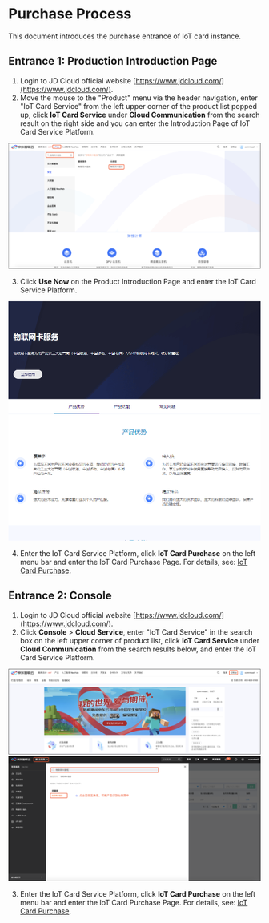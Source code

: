 # Purchase Process

This document introduces the purchase entrance of IoT card instance.

## Entrance 1: Production Introduction Page

1. Login to JD Cloud official website [https://www.jdcloud.com/](https://www.jdcloud.com/).
2. Move the mouse to the "Product" menu via the header navigation, enter "IoT Card Service" from the left upper corner of the product list popped up, click **IoT Card Service** under **Cloud Communication** from the search result on the right side and you can enter the Introduction Page of IoT Card Service Platform.

![物联网卡服务 控制台](../../../../image/Query-Card-Service/console-renewal-0.png)

3. Click **Use Now** on the Product Introduction Page and enter the IoT Card Service Platform.

![物联网卡服务](../../../../image/Query-Card-Service/productpage.png)

4. Enter the IoT Card Service Platform, click **IoT Card Purchase** on the left menu bar and enter the IoT Card Purchase Page. For details, see: [IoT Card Purchase](../Operation-Guide/Purchase.md).


## Entrance 2: Console

1. Login to JD Cloud official website [https://www.jdcloud.com/](https://www.jdcloud.com/).
2. Click **Console** > **Cloud Service**, enter "IoT Card Service" in the search box on the left upper corner of product list, click **IoT Card Service** under **Cloud Communication** from the search results below, and enter the IoT Card Service Platform.

![物联网卡服务 控制台](../../../../image/Query-Card-Service/console-renewal-1.png)
![物联网卡服务 控制台](../../../../image/Query-Card-Service/console-renewal-2.png)

3. Enter the IoT Card Service Platform, click **IoT Card Purchase** on the left menu bar and enter the IoT Card Purchase Page. For details, see: [IoT Card Purchase](../Operation-Guide/Purchase.md).

